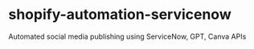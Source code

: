 # shopify-automation-servicenow
Automated social media publishing using ServiceNow, GPT, Canva APIs
